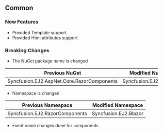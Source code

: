 ## Common

### New Features

- Provided Template support 
- Provided Html attributes support

### Breaking Changes

- The NuGet package name is changed

|Previous NuGet| Modified NuGet|
|-----------|-----------|
|Syncfusion.EJ2.AspNet.Core.RazorComponents|Syncfusion.EJ2.Blazor|

- Namespace is changed 

|Previous Namespace| Modified Namespace|
|-----------|-----------|
|Syncfusion.EJ2.RazorComponents|Syncfusion.EJ2.Blazor|

- Event name changes done for components
